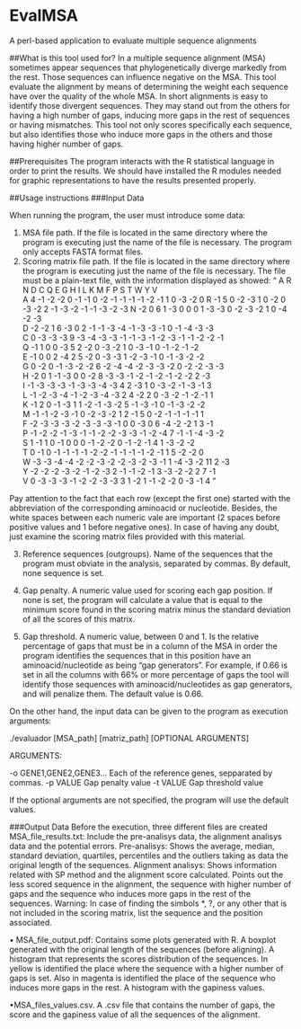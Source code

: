 EvalMSA
=======

A perl-based application to evaluate multiple sequence alignments

##What is this tool used for?
	In a multiple sequence alignment (MSA) sometimes appear sequences that phylogenetically diverge markedly from the rest. Those sequences can influence negative on the MSA. This tool evaluate the alignment by means of determining the weight each sequence have over the quality of the whole MSA.
	In short alignments is easy to identify those divergent sequences. They may stand out from the others for having a high number of gaps, inducing more gaps in the rest of sequences or having mismatches.
	This tool not only scores specifically each sequence, but also identifies those who induce more gaps in the others and those having higher number of gaps.
	
##Prerequisites
	The program interacts with the R statistical language in order to print the results.  We should have installed the R modules needed for graphic representations to have the results presented properly.

##Usage instructions
###Input Data

When running the program, the user must introduce some data:
1. MSA file path. If the file is located in the same directory where the program is executing just the name of the file is necessary. The program only accepts FASTA format files.
2. Scoring matrix file path. If the file is located in the same directory where the program is executing just the name of the file is necessary. The file must be a plain-text file, with the information displayed as showed:
“
   A  R  N  D  C  Q  E  G  H  I  L  K  M  F  P  S  T  W  Y  V   
A  4 -1 -2 -2  0 -1 -1  0 -2 -1 -1 -1 -1 -2 -1  1  0 -3 -2  0 
R -1  5  0 -2 -3  1  0 -2  0 -3 -2  2 -1 -3 -2 -1 -1 -3 -2 -3 
N -2  0  6  1 -3  0  0  0  1 -3 -3  0 -2 -3 -2  1  0 -4 -2 -3    
D -2 -2  1  6 -3  0  2 -1 -1 -3 -4 -1 -3 -3 -1  0 -1 -4 -3 -3    
C  0 -3 -3 -3  9 -3 -4 -3 -3 -1 -1 -3 -1 -2 -3 -1 -1 -2 -2 -1    
Q -1  1  0  0 -3  5  2 -2  0 -3 -2  1  0 -3 -1  0 -1 -2 -1 -2    
E -1  0  0  2 -4  2  5 -2  0 -3 -3  1 -2 -3 -1  0 -1 -3 -2 -2    
G  0 -2  0 -1 -3 -2 -2  6 -2 -4 -4 -2 -3 -3 -2  0 -2 -2 -3 -3    
H -2  0  1 -1 -3  0  0 -2  8 -3 -3 -1 -2 -1 -2 -1 -2 -2  2 -3    
I -1 -3 -3 -3 -1 -3 -3 -4 -3  4  2 -3  1  0 -3 -2 -1 -3 -1  3    
L -1 -2 -3 -4 -1 -2 -3 -4 -3  2  4 -2  2  0 -3 -2 -1 -2 -1  1    
K -1  2  0 -1 -3  1  1 -2 -1 -3 -2  5 -1 -3 -1  0 -1 -3 -2 -2    
M -1 -1 -2 -3 -1  0 -2 -3 -2  1  2 -1  5  0 -2 -1 -1 -1 -1  1    
F -2 -3 -3 -3 -2 -3 -3 -3 -1  0  0 -3  0  6 -4 -2 -2  1  3 -1    
P -1 -2 -2 -1 -3 -1 -1 -2 -2 -3 -3 -1 -2 -4  7 -1 -1 -4 -3 -2    
S  1 -1  1  0 -1  0  0  0 -1 -2 -2  0 -1 -2 -1  4  1 -3 -2 -2    
T  0 -1  0 -1 -1 -1 -1 -2 -2 -1 -1 -1 -1 -2 -1  1  5 -2 -2  0    
W -3 -3 -4 -4 -2 -2 -3 -2 -2 -3 -2 -3 -1  1 -4 -3 -2 11  2 -3    
Y -2 -2 -2 -3 -2 -1 -2 -3  2 -1 -1 -2 -1  3 -3 -2 -2  2  7 -1    
V  0 -3 -3 -3 -1 -2 -2 -3 -3  3  1 -2  1 -1 -2 -2  0 -3 -1  4
”

Pay attention to the fact that each row (except the first one) started with the abbreviation of the corresponding aminoacid or nucleotide. Besides, the white spaces between each numeric vale are important (2 spaces before positive values and 1 before negative ones). In case of having any doubt, just examine the scoring matrix files provided with this material.

3. Reference sequences (outgroups). Name of the sequences that the program must obviate in the analysis, separated by commas. By default, none sequence is set.

4. Gap penalty. A numeric value used for scoring each gap position. If none is set, the program will calculate a value that is equal to the minimum score found in the scoring matrix minus the standard deviation of all the scores of this matrix.

5. Gap threshold. A numeric value, between 0 and 1. Is the relative percentage of gaps that must be in a column of the MSA in order the program identifies the sequences that in this position have an aminoacid/nucleotide as being “gap generators”. For example, if 0.66 is set in all the columns with 66% or more percentage of gaps the tool will identify those sequences with aminoacid/nucleotides as gap generators, and will penalize them. The default value is 0.66.


On the other hand, the input data can be given to the program as execution arguments: 

./evaluador [MSA_path] [matriz_path] [OPTIONAL ARGUMENTS]

ARGUMENTS:

-o GENE1,GENE2,GENE3...
	 Each of the reference genes, sepparated by commas.
-p VALUE
	Gap penalty value
-t VALUE
	Gap threshold value

If the optional arguments are not specified, the program will use the default values.

###Output Data
	Before the execution, three different files are created
MSA_file_results.txt: Include the pre-analisys data, the alignment analisys data and the potential errors.
Pre-analisys: Shows the average, median, standard deviation, quartiles, percentiles and the outliers taking as data the original length of the sequences.
Alignment analisys: Shows information related with SP method and the alignment score calculated. Points out the less scored sequence in the alignment, the sequence with higher number of gaps and the sequence who induces more gaps in the rest of the sequences. 
Warning: In case of finding the simbols *, ?, or any other that is not included in the scoring matrix, list the sequence and the position associated. 

• MSA_file_output.pdf: Contains some plots generated with R.
A boxplot generated with the original length of the sequences (before aligning). 
A histogram that represents the scores distribution of the sequences. In yellow is identified the place where the sequence with a higher number of gaps is set. Also in magenta is identified the place of the sequence who induces more gaps in the rest.
A histogram with the gapiness values.

•MSA_files_values.csv. A .csv file that contains the number of gaps, the score and the gapiness value of all the sequences of the alignment.

